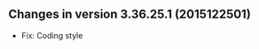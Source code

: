 Changes in version 3.36.25.1 (2015122501)
------------------------------------------------------------------
- Fix: Coding style
